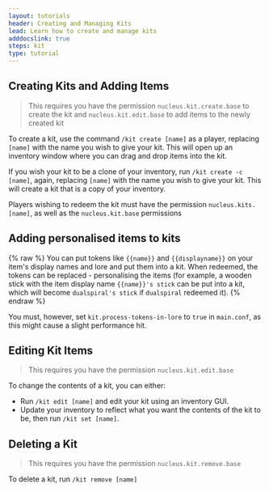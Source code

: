 ```yaml
---
layout: tutorials
header: Creating and Managing Kits
lead: Learn how to create and manage kits
adddocslink: true
steps: kit
type: tutorial
---
```


## Creating Kits and Adding Items

> This requires you have the permission `nucleus.kit.create.base` to create the kit and `nucleus.kit.edit.base` to add 
> items to the newly created kit

To create a kit, use the command `/kit create [name]` as a player, replacing `[name]` with the name you wish to give your kit.
This will open up an inventory window where you can drag and drop items into the kit. 

If you wish your kit to be a clone of your inventory, run `/kit create -c [name]`, again, replacing `[name]` with the name you 
wish to give your kit. This will create a kit that is a copy of your inventory.

Players wishing to redeem the kit must have the permission `nucleus.kits.[name]`, as well as the `nucleus.kit.base` permissions

## Adding personalised items to kits

{% raw %}
You can put tokens like `{{name}}` and `{{displayname}}` on your item's display names and lore and put them into a kit. 
When redeemed, the tokens can be replaced - personalising the items (for example, a wooden stick with the item display name 
`{{name}}'s stick` can be put into a kit, which will become `dualspiral's stick` if `dualspiral` redeemed it).
{% endraw %}

You must, however, set `kit.process-tokens-in-lore` to `true` in `main.conf`, as this might cause a slight performance hit.

## Editing Kit Items

> This requires you have the permission  `nucleus.kit.edit.base`

To change the contents of a kit, you can either:

* Run `/kit edit [name]` and edit your kit using an inventory GUI.
* Update your inventory to reflect what you want the contents of the kit to be, then run `/kit set [name]`.

## Deleting a Kit

> This requires you have the permission  `nucleus.kit.remove.base`

To delete a kit, run `/kit remove [name]`

